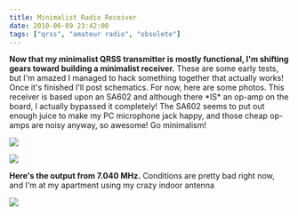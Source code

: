 ```yaml
---
title: Minimalist Radio Receiver
date: 2010-06-09 23:42:00
tags: ["qrss", "amateur radio", "obsolete"]
---
```




__Now that my minimalist QRSS transmitter is mostly functional, I'm shifting gears toward building a minimalist receiver.__ These are some early tests, but I'm amazed I managed to hack something together that actually works! Once it's finished I'll post schematics. For now, here are some photos. This receiver is based upon an SA602 and although there \*IS\* an op-amp on the board, I actually bypassed it completely! The SA602 seems to put out enough juice to make my PC microphone jack happy, and those cheap op-amps are noisy anyway, so awesome! Go minimalism!

<div class="text-center img-border img-medium">

![](https://swharden.com/static/2010/06/09/DSCN0832.jpg)

![](https://swharden.com/static/2010/06/09/DSCN0833.jpg)

</div>

__Here's the output from 7.040 MHz.__ Conditions are pretty bad right now, and I'm at my apartment using my crazy indoor antenna

<div class="text-center img-border img-medium">

![](https://swharden.com/static/2010/06/09/recvbig.jpg)

</div>

